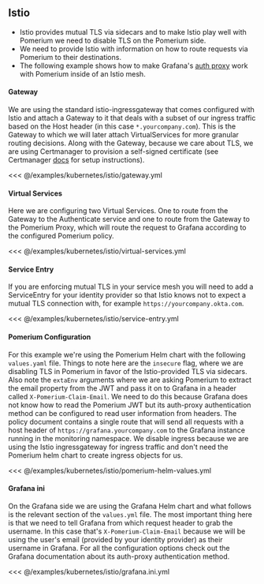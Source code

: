 ## Istio

[istio]: https://github.com/istio/istio
[certmanager]: https://github.com/jetstack/cert-manager
[grafana]: https://github.com/grafana/grafana

- Istio provides mutual TLS via sidecars and to make Istio play well with Pomerium we need to disable TLS on the Pomerium side.
- We need to provide Istio with information on how to route requests via Pomerium to their destinations.
- The following example shows how to make Grafana's [auth proxy](https://grafana.com/docs/grafana/latest/auth/auth-proxy) work with Pomerium inside of an Istio mesh.

#### Gateway

We are using the standard istio-ingressgateway that comes configured with Istio and attach a Gateway to it that deals with a subset of our ingress traffic based on the Host header (in this case `*.yourcompany.com`). This is the Gateway to which we will later attach VirtualServices for more granular routing decisions. Along with the Gateway, because we care about TLS, we are using Certmanager to provision a self-signed certificate (see Certmanager [docs](https://cert-manager.io/docs) for setup instructions).

<<< @/examples/kubernetes/istio/gateway.yml

#### Virtual Services

Here we are configuring two Virtual Services. One to route from the Gateway to the Authenticate service and one to route from the Gateway to the Pomerium Proxy, which will route the request to Grafana according to the configured Pomerium policy.

<<< @/examples/kubernetes/istio/virtual-services.yml

#### Service Entry

If you are enforcing mutual TLS in your service mesh you will need to add a ServiceEntry for your identity provider so that Istio knows not to expect a mutual TLS connection with, for example `https://yourcompany.okta.com`.

<<< @/examples/kubernetes/istio/service-entry.yml

#### Pomerium Configuration

For this example we're using the Pomerium Helm chart with the following `values.yaml` file. Things to note here are the `insecure` flag, where we are disabling TLS in Pomerium in favor of the Istio-provided TLS via sidecars. Also note the `extaEnv` arguments where we are asking Pomerium to extract the email property from the JWT and pass it on to Grafana in a header called `X-Pomerium-Claim-Email`. We need to do this because Grafana does not know how to read the Pomerium JWT but its auth-proxy authentication method can be configured to read user information from headers. The policy document contains a single route that will send all requests with a host header of `https://grafana.yourcompany.com` to the Grafana instance running in the monitoring namespace. We disable ingress because we are using the Istio ingressgateway for ingress traffic and don't need the Pomerium helm chart to create ingress objects for us.

<<< @/examples/kubernetes/istio/pomerium-helm-values.yml

#### Grafana ini

On the Grafana side we are using the Grafana Helm chart and what follows is the relevant section of the `values.yml` file. The most important thing here is that we need to tell Grafana from which request header to grab the username. In this case that's `X-Pomerium-Claim-Email` because we will be using the user's email (provided by your identity provider) as their username in Grafana. For all the configuration options check out the Grafana documentation about its auth-proxy authentication method.

<<< @/examples/kubernetes/istio/grafana.ini.yml